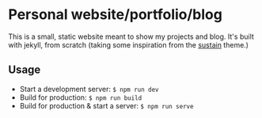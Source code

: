 # Personal website/portfolio/blog

This is a small, static website meant to show my projects and blog.
It's built with jekyll, from scratch (taking some inspiration from the
[sustain](https://github.com/jekyller/sustain) theme.)

## Usage

* Start a development server: `$ npm run dev`
* Build for production: `$ npm run build`
* Build for production & start a server: `$ npm run serve`

